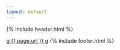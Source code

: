```yaml
---
layout: default
---
```


{% include header.html %}

<a href="/">g {{ page.url }} g</a>
{% include footer.html %}
